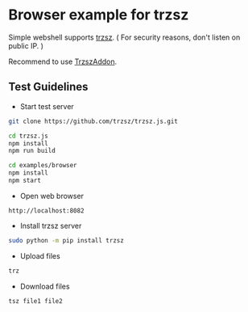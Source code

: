 # Browser example for trzsz

Simple webshell supports [trzsz](https://github.com/trzsz/trzsz). ( For security reasons, don't listen on public IP. )

Recommend to use [TrzszAddon](../addon/).


## Test Guidelines

* Start test server
```sh
git clone https://github.com/trzsz/trzsz.js.git

cd trzsz.js
npm install
npm run build

cd examples/browser
npm install
npm start
```

* Open web browser
```
http://localhost:8082
```

* Install trzsz server
```sh
sudo python -m pip install trzsz
```

* Upload files
```sh
trz
```

* Download files
```sh
tsz file1 file2
```
